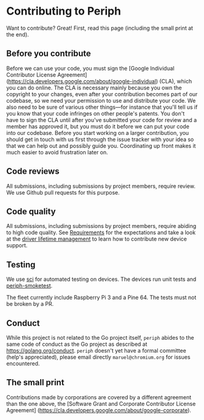 # Contributing to Periph

Want to contribute? Great! First, read this page (including the small print at
the end).

## Before you contribute

Before we can use your code, you must sign the [Google Individual Contributor
License Agreement] (https://cla.developers.google.com/about/google-individual)
(CLA), which you can do online. The CLA is necessary mainly because you own the
copyright to your changes, even after your contribution becomes part of our
codebase, so we need your permission to use and distribute your code. We also
need to be sure of various other things—for instance that you'll tell us if you
know that your code infringes on other people's patents. You don't have to sign
the CLA until after you've submitted your code for review and a member has
approved it, but you must do it before we can put your code into our codebase.
Before you start working on a larger contribution, you should get in touch with
us first through the issue tracker with your idea so that we can help out and
possibly guide you. Coordinating up front makes it much easier to avoid
frustration later on.


## Code reviews

All submissions, including submissions by project members, require review. We
use Github pull requests for this purpose.


## Code quality

All submissions, including submissions by project members, require abiding to
high code quality. See [Requirements](README.md#requirements) for the
expectations and take a look at the [driver lifetime
management](README.md#driver-lifetime-management) to learn how to contribute new
device support.


## Testing

We use [sci](https://github.com/maruel/sci) for automated testing on devices.
The devices run unit tests and [periph-smoketest](../../cmd/periph-smoketest).

The fleet currently include Raspberry Pi 3 and a Pine 64. The tests must not be
broken by a PR.


## Conduct

While this project is not related to the Go project itself, `periph` abides to
the same code of conduct as the Go project as described at
https://golang.org/conduct. `periph` doesn't yet have a formal committee (help's
appreciated), please email directly `maruel@chromium.org` for issues
encountered.


## The small print

Contributions made by corporations are covered by a different agreement than
the one above, the [Software Grant and Corporate Contributor License Agreement]
(https://cla.developers.google.com/about/google-corporate).
